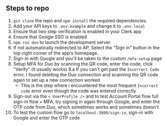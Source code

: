 ## Steps to repo
1. `git clone` the repo and `npm install` the required dependencies. 
2. Add your API keys to `.env.example` and change it to `.env.local`
3. Ensure that two step verification is enabled in your Clerk app 
4. Ensure that Google SSO is enabled
5. `npm run dev` to launch the development server.
6. If not automatically redirected to AP, Select the "Sign in" button in the top-right corner of the app's homepage.
7. Sign-in with Google and you'll be taken to the custom `/mfa-setup` page
8. Setup MFA for Duo by scanning the QR code, enter the code, click "Verify" (it usually works)
    8.a If you can't get past the `Incorrect Code` error, I found deleting the Duo connection and scanning the QR code again to set up a new connection worked
    -  This is the step where i encountered the most frequent `Incorrect code` error even though the code was entered correctly
9. Sign-out via the `< UserProfile />` and to test Account Portal flow full sign-in flow + MFA, try signing in again through Google, and enter the OTP code from Duo, which sometimes works and sometimes doesn't
10. To test the custom flow go to `localhost:3000/sign-in`, sign-in with Google and enter the OTP code

